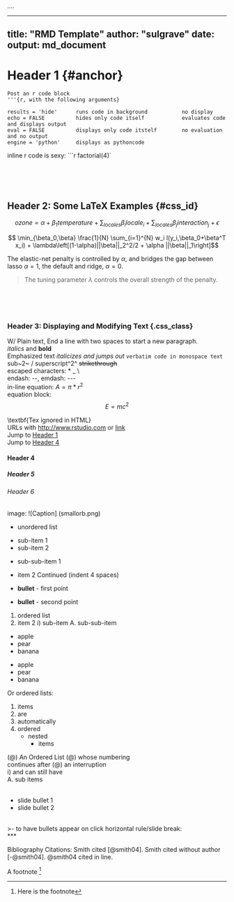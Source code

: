 ....

---
title: "RMD Template"
author: "sulgrave"
date:  
output: md_document <!--word_ pdf_ or html_document
                      beamer_, ioslides, or
                      slidy_presentation-->
---

# Header 1 {#anchor}

```{r}
Post an r code block
'''{r, with the following arguments}

results = 'hide'      runs code in background           no display
echo = FALSE          hides only code itself            evaluates code and displays output 
eval = FALSE          displays only code itstelf        no evaluation and no output
engine = 'python'     displays as pythoncode
```
inline r code is sexy: ```r factorial(4)` 

<br><br><br>
      
## Header 2: Some LaTeX Examples {#css_id}
$$ ozone = \alpha + \beta_{1} temperature + \sum_{locales} \beta_{i} locale_{i} + \sum_{locales} \beta_{j} interaction_{j} + \epsilon$$

$$ \min_{\beta_0,\beta} \frac{1}{N} \sum_{i=1}^{N} w_i l(y_i,\beta_0+\beta^T x_i) + \lambda\left[(1-\alpha)||\beta||_2^2/2 + \alpha ||\beta||_1\right]$$


> 
The elastic-net penalty is controlled by $\alpha$, and bridges the gap between lasso $\alpha = 1$, the default and ridge, $\alpha = 0$. 
> The tuning parameter $\lambda$ controls the overall strength of the penalty.
  
  <br><br><br>
  
### Header 3: Displaying and Modifying Text {.css_class}
W/ Plain text, End a line with two spaces to start a new paragraph.  
*italics* and **bold**  
Emphasized text <em>italicizes and jumps out</em> 
`verbatim code in monospace text`  
sub~2~ / superscript^2^
~~strikethrough~~  
escaped characters: \* \_ \\  
endash: --, emdash: ---  
in-line equation: $A = \pi*r^{2}$  
equation block: $$E = mc^{2}$$  
<!--Text comment not printed to output-->
\textbf{Tex ignored in HTML}  
URLs with <http://www.rstudio.com> or [link](www.rstudio.com)  
Jump to [Header 1](#anchor)  
Jump to [Header 4](#anchor)

#### Header 4
##### Header 5
###### Header 6


image:
![Caption] (smallorb.png)

* unordered list
 + sub-item 1
 + sub-item 2
 - sub-sub-item 1

* item 2
 Continued (indent 4 spaces)

* **bullet** - first point
* **bullet** - second point

1. ordered list
2. item 2
      i) sub-item 
      A. sub-sub-item 
* apple
* pear 
* banana

- apple
- pear
- banana

Or ordered lists:

1. items
1. are
1. automatically
1. ordered
    - nested
        * items
        
(@) An Ordered List
(@) whose numbering  
continues after
(@) an interruption  
    i) and can still have  
      A. sub items  
<br>
- slide bullet 1
- slide bullet 2  
<br>
>- to have bullets appear on click  
horizontal rule/slide break:  
<br>
***

Bibliography Citations:
Smith cited [@smith04].
Smith cited without author [-@smith04].
@smith04 cited in line.

A footnote [^1]  
[^1]: Here is the footnote
 
 
